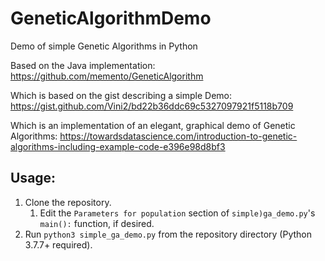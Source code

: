 # GeneticAlgorithmDemo
 Demo of simple Genetic Algorithms in Python

Based on the Java implementation: https://github.com/memento/GeneticAlgorithm

Which is based on the gist describing a simple Demo: https://gist.github.com/Vini2/bd22b36ddc69c5327097921f5118b709

Which is an implementation of an elegant, graphical demo of Genetic Algorithms: https://towardsdatascience.com/introduction-to-genetic-algorithms-including-example-code-e396e98d8bf3

## Usage:
1. Clone the repository.
   1. Edit the `Parameters for population` section of `simple)ga_demo.py`'s `main():` function, if desired.
2. Run `python3 simple_ga_demo.py` from the repository directory (Python 3.7.7+ required).
